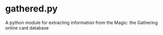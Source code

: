 # gathered.py
A python module for extracting information from the Magic: the Gathering online card database

